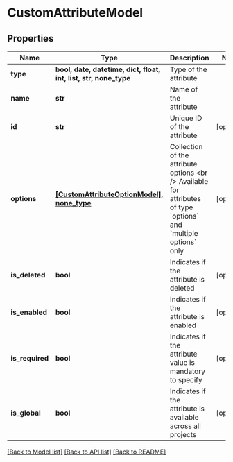 # CustomAttributeModel


## Properties
Name | Type | Description | Notes
------------ | ------------- | ------------- | -------------
**type** | **bool, date, datetime, dict, float, int, list, str, none_type** | Type of the attribute | 
**name** | **str** | Name of the attribute | 
**id** | **str** | Unique ID of the attribute | [optional] 
**options** | [**[CustomAttributeOptionModel], none_type**](CustomAttributeOptionModel.md) | Collection of the attribute options  &lt;br /&gt;  Available for attributes of type &#x60;options&#x60; and &#x60;multiple options&#x60; only | [optional] 
**is_deleted** | **bool** | Indicates if the attribute is deleted | [optional] 
**is_enabled** | **bool** | Indicates if the attribute is enabled | [optional] 
**is_required** | **bool** | Indicates if the attribute value is mandatory to specify | [optional] 
**is_global** | **bool** | Indicates if the attribute is available across all projects | [optional] 

[[Back to Model list]](../README.md#documentation-for-models) [[Back to API list]](../README.md#documentation-for-api-endpoints) [[Back to README]](../README.md)


